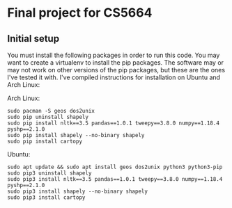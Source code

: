 # Final project for CS5664
## Initial setup
You must install the following packages in order to run this code. You may want to create a virtualenv to install the pip packages. The software may or may not work on other versions of the pip packages, but these are the ones I've tested it with. I've compiled instructions for installation on Ubuntu and Arch Linux:

Arch Linux:

    sudo pacman -S geos dos2unix
    sudo pip uninstall shapely
    sudo pip install nltk==3.5 pandas==1.0.1 tweepy==3.8.0 numpy==1.18.4 pyshp==2.1.0
    sudo pip install shapely --no-binary shapely
    sudo pip install cartopy
Ubuntu:

    sudo apt update && sudo apt install geos dos2unix python3 python3-pip
    sudo pip3 uninstall shapely
    sudo pip3 install nltk==3.5 pandas==1.0.1 tweepy==3.8.0 numpy==1.18.4 pyshp==2.1.0
    sudo pip3 install shapely --no-binary shapely
    sudo pip3 install cartopy
